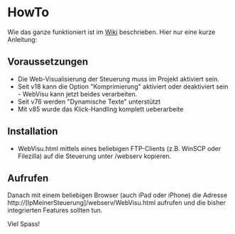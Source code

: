 # HowTo
Wie das ganze funktioniert ist im [Wiki](http://sourceforge.net/p/webvisu/wiki/Home/) beschrieben. Hier nur eine kurze Anleitung:

## Voraussetzungen
- Die Web-Visualisierung der Steuerung muss im Projekt aktiviert sein. 
- Seit v18 kann die Option "Komprimierung" aktiviert oder deaktiviert sein - WebVisu kann jetzt beides verarbeiten. 
- Seit v76 werden "Dynamische Texte" unterstützt
- Mit v85 wurde das Klick-Handling komplett ueberarbeite

## Installation
- WebVisu.html mittels eines beliebigen FTP-Clients (z.B. WinSCP oder Filezilla) auf die Steuerung unter /webserv kopieren.

## Aufrufen
Danach mit einem beliebigen Browser (auch iPad oder iPhone) die Adresse
http://[IpMeinerSteuerung]/webserv/WebVisu.html
aufrufen und die bisher integrierten Features sollten tun.

Viel Spass!
